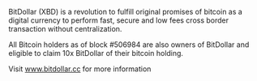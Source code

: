 BitDollar (XBD) is a revolution to fulfill original promises of bitcoin as a digital currency to perform fast, secure and low fees cross border transaction without centralization.

All Bitcoin holders as of block #506984 are also owners of BitDollar and eligible to claim 10x BitDollar of their bitcoin holding.



Visit www.bitdollar.cc for more information

